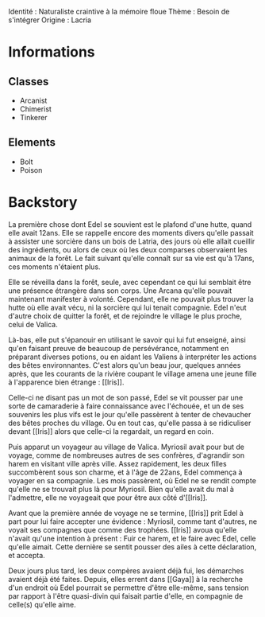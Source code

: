 Identité : Naturaliste craintive à la mémoire floue
Thème : Besoin de s'intégrer
Origine : Lacria

# Informations
## Classes
- Arcanist
- Chimerist
- Tinkerer
## Elements
- Bolt
- Poison

# Backstory
La première chose dont Edel se souvient est le plafond d'une hutte, quand elle avait 12ans. Elle se rappelle encore des moments divers qu'elle passait à assister une sorcière dans un bois de Latria, des jours où elle allait cueillir des ingrédients, ou alors de ceux où les deux comparses observaient les animaux de la forêt. Le fait suivant qu'elle connaît sur sa vie est qu'à 17ans, ces moments n'étaient plus.

Elle se réveilla dans la forêt, seule, avec cependant ce qui lui semblait être une présence étrangère dans son corps. Une Arcana qu'elle pouvait maintenant manifester à volonté. Cependant, elle ne pouvait plus trouver la hutte où elle avait vécu, ni la sorcière qui lui tenait compagnie. Edel n'eut d'autre choix de quitter la forêt, et de rejoindre le village le plus proche, celui de Valica.

Là-bas, elle put s'épanouir en utilisant le savoir qui lui fut enseigné, ainsi qu'en faisant preuve de beaucoup de persévérance, notamment en préparant diverses potions, ou en aidant les Valiens à interpréter les actions des bêtes environnantes. C'est alors qu'un beau jour, quelques années après, que les courants de la rivière coupant le village amena une jeune fille à l'apparence bien étrange : [[Iris]].

Celle-ci ne disant pas un mot de son passé, Edel se vit pousser par une sorte de camaraderie à faire connaissance avec l'échouée, et un de ses souvenirs les plus vifs est le jour qu'elle passèrent à tenter de chevaucher des bêtes proches du village. Ou en tout cas, qu'elle passa à se ridiculiser devant [[Iris]] alors que celle-ci la regardait, un regard en coin.

Puis apparut un voyageur au village de Valica. Myriosil avait pour but de voyage, comme de nombreuses autres de ses confrères, d'agrandir son harem en visitant ville après ville. Assez rapidement, les deux filles succombèrent sous son charme, et à l'âge de 22ans, Edel commença à voyager en sa compagnie. Les mois passèrent, où Edel ne se rendit compte qu'elle ne se trouvait plus là pour Myriosil. Bien qu'elle avait du mal à l'admettre, elle ne voyageait que pour être aux côté d'[[Iris]].

Avant que la première année de voyage ne se termine, [[Iris]] prit Edel à part pour lui faire accepter une évidence : Myriosil, comme tant d'autres, ne voyait ses compagnes que comme des trophées. [[Iris]] avoua qu'elle n'avait qu'une intention à présent : Fuir ce harem, et le faire avec Edel, celle qu'elle aimait. Cette dernière se sentit pousser des ailes à cette déclaration, et accepta.

Deux jours plus tard, les deux compères avaient déjà fui, les démarches avaient déjà été faites. Depuis, elles errent dans [[Gaya]] à la recherche d'un endroit où Edel pourrait se permettre d'être elle-même, sans tension par rapport à l'être quasi-divin qui faisait partie d'elle, en compagnie de celle(s) qu'elle aime.